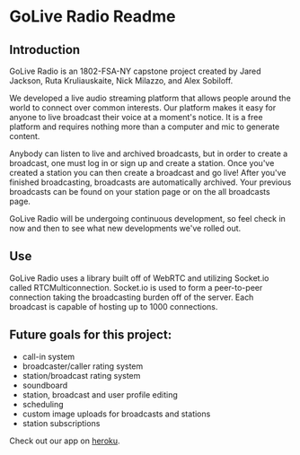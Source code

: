 # GoLive Radio Readme

## Introduction

GoLive Radio is an 1802-FSA-NY capstone project created by Jared Jackson, Ruta Kruliauskaite, Nick Milazzo, and Alex Sobiloff.

We developed a live audio streaming platform that allows people around the world to connect over common interests. Our platform makes it easy for anyone to live broadcast their voice at a moment's notice. It is a free platform and requires nothing more than a computer and mic to generate content.

Anybody can listen to live and archived broadcasts, but in order to create a broadcast, one must log in or sign up and create a station. Once you've created a station you can then create a broadcast and go live! After you've finished broadcasting, broadcasts are automatically archived. Your previous broadcasts can be found on your station page or on the all broadcasts page. 

GoLive Radio will be undergoing continuous development, so feel check in now and then to see what new developments we've rolled out.

## Use

GoLive Radio uses a library built off of WebRTC and utilizing Socket.io called RTCMulticonnection. Socket.io is used to form a peer-to-peer connection taking the broadcasting burden off of the server. Each broadcast is capable of hosting up to 1000 connections. 

## Future goals for this project:
  - call-in system
  - broadcaster/caller rating system
  - station/broadcast rating system
  - soundboard
  - station, broadcast and user profile editing
  - scheduling
  - custom image uploads for broadcasts and stations
  - station subscriptions

Check out our app on [heroku](https://goliveradio.herokuapp.com).
